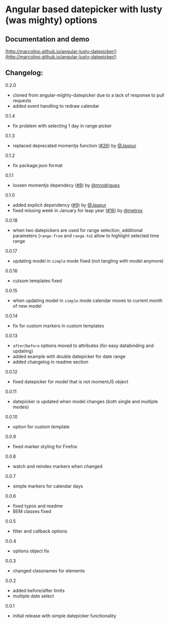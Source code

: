 # Angular based datepicker with lusty (was mighty) options

## Documentation and demo
[http://marcolino.github.io/angular-lusty-datepicker/](http://marcolino.github.io/angular-lusty-datepicker/)

## Changelog:

0.2.0
- cloned from angular-mighty-datepicker due to a lack of response to pull requests
- added event handling to redraw calendar

0.1.4
- fix problem with selecting 1 day in range picker

0.1.3
- replaced deprecated momentjs function ([#26](https://github.com/monterail/angular-mighty-datepicker/pull/26)) by [@Jaspur](https://github.com/Jaspur)

0.1.2
- fix package.json format

0.1.1
- loosen momentjs dependecy ([#8](https://github.com/monterail/angular-mighty-datepicker/pull/8)) by [@mrodrigues](https://github.com/mrodrigues)

0.1.0
- added explicit dependency ([#9](https://github.com/monterail/angular-mighty-datepicker/pull/9)) by [@Jaspur](https://github.com/Jaspur)
- fixed missing week in January for leap year ([#16](https://github.com/monterail/angular-mighty-datepicker/pull/16)) by [@metrox](https://github.com/metrox)

0.0.18
- when two datepickers are used for range selection, additional parameters (`range-from` and `range-to`) allow to highlight selected time range

0.0.17
- updating model in `simple` mode fixed (not tangling with model anymore)

0.0.16
- cutsom templates fixed

0.0.15
- when updating model in `simple` mode calendar moves to current month of new model

0.0.14
- fix for custom markers in custom templates

0.0.13
- `after`/`before` options moved to attributes (for easy databinding and updating)
- added example with double datepicker for date range
- added changelog in readme section

0.0.12
- fixed datepicker for model that is not momentJS object

0.0.11
- datepicker is updated when model changes (both single and multiple modes)

0.0.10
- option for custom template

0.0.9
- fixed marker styling for Firefox

0.0.8
- watch and reindex markers when changed

0.0.7
- simple markers for calendar days

0.0.6
- fixed typos and readme
- BEM classes fixed

0.0.5
- filter and callback options

0.0.4
- options object fix

0.0.3
- changed classnames for elements

0.0.2
- added before/after limits
- multiple date select

0.0.1
- initial release with simple datepicker functionality